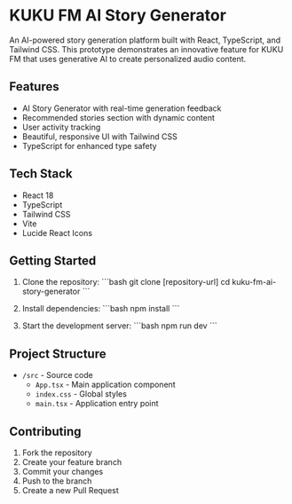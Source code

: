 # KUKU FM AI Story Generator

An AI-powered story generation platform built with React, TypeScript, and Tailwind CSS. This prototype demonstrates an innovative feature for KUKU FM that uses generative AI to create personalized audio content.

## Features

- AI Story Generator with real-time generation feedback
- Recommended stories section with dynamic content
- User activity tracking
- Beautiful, responsive UI with Tailwind CSS
- TypeScript for enhanced type safety

## Tech Stack

- React 18
- TypeScript
- Tailwind CSS
- Vite
- Lucide React Icons

## Getting Started

1. Clone the repository:
\`\`\`bash
git clone [repository-url]
cd kuku-fm-ai-story-generator
\`\`\`

2. Install dependencies:
\`\`\`bash
npm install
\`\`\`

3. Start the development server:
\`\`\`bash
npm run dev
\`\`\`

## Project Structure

- `/src` - Source code
  - `App.tsx` - Main application component
  - `index.css` - Global styles
  - `main.tsx` - Application entry point

## Contributing

1. Fork the repository
2. Create your feature branch
3. Commit your changes
4. Push to the branch
5. Create a new Pull Request